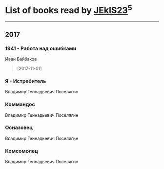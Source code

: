 # List of books read by [JEkIS23](https://plus.google.com/115604603872979762940)<sup>5</sup>
---

## 2017

### 1941 - Работа над ошибками
Иван Байбаков
> [2017-11-01] 


### Я - Истребитель
Владимир Геннадьевич Поселягин


### Коммандос
Владимир Геннадьевич Поселягин


### Осназовец
Владимир Геннадьевич Поселягин


### Комсомолец
Владимир Геннадьевич Поселягин



